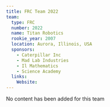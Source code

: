 ```yaml
---
title: FRC Team 2022
team:
  type: FRC
  number: 2022
  name: Titan Robotics
  rookie_year: 2007
  location: Aurora, Illinois, USA
  sponsors:
    - Caterpillar Inc
    - Mad Lab Industries
    - Il Mathematics
    - Science Academy
  links:
    Website: 
---
```

No content has been added for this team
